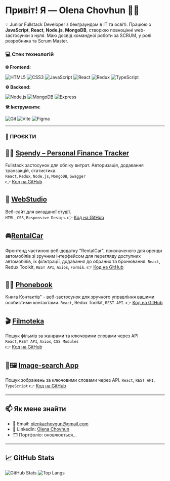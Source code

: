 # Привіт! Я — Olena Chovhun 👩‍💻

💡 Junior Fullstack Developer з бекграундом в IT та освіті. Працюю з **JavaScript**, **React**, **Node.js**, **MongoDB**, створюю повноцінні web-застосунки з нуля. Маю досвід командної роботи за SCRUM, у ролі розробника та Scrum Master.

### 💻 Стек технологій

**🌐 Frontend:**  

![HTML5](https://img.shields.io/badge/-HTML5-E34F26?logo=html5&logoColor=fff) ![CSS3](https://img.shields.io/badge/-CSS3-1572B6?logo=css3&logoColor=fff) ![JavaScript](https://img.shields.io/badge/-JavaScript-F7DF1E?logo=javascript&logoColor=000)  ![React](https://img.shields.io/badge/-React-61DAFB?logo=react&logoColor=000) ![Redux](https://img.shields.io/badge/-Redux-764ABC?logo=redux&logoColor=fff)   ![TypeScript](https://img.shields.io/badge/-TypeScript-3178C6?logo=typescript&logoColor=fff)

**⚙️ Backend:** 

![Node.js](https://img.shields.io/badge/-Node.js-339933?logo=node.js&logoColor=fff)  ![MongoDB](https://img.shields.io/badge/-MongoDB-47A248?logo=mongodb&logoColor=fff)  ![Express](https://img.shields.io/badge/-Express.js-000000?logo=express&logoColor=fff)

**🛠️ Інструменти:**

![Git](https://img.shields.io/badge/-Git-F05032?logo=git&logoColor=fff) ![Vite](https://img.shields.io/badge/-Vite-646CFF?logo=vite&logoColor=fff)  ![Figma](https://img.shields.io/badge/-Figma-F24E1E?logo=figma&logoColor=fff)

----

### 🚀 ПРОЄКТИ

## 💸🧾 [Spendy – Personal Finance Tracker](https://project-5-frontend-pink.vercel.app/login)
Fullstack застосунок для обліку витрат. Авторизація, додавання транзакцій, статистика.  
`React`, `Redux`, `Node.js`, `MongoDB`, `Swagger`  
👉 [Код на GitHub](https://github.com/sonyaaa-h/project-5-frontend)

## 🎨 [WebStudio](https://olenkachovgun.github.io/goit-markup-hw-06/)
Веб-сайт для вигаданої студії.  
`HTML`, `CSS`, `Responsive Design`. 
👉 [Код на GitHub](https://github.com/olenkachovgun/goit-markup-hw-06)

## 🚘[RentalCar](https://rental-car-sandy.vercel.app/)
Фронтенд частиною веб-додатку "RentalCar", призначеного для оренди автомобілів зі зручним інтерфейсом для перегляду доступних автомобілів, їх фільтрації, додавання до обраних та бронювання.
`React`, Redux Toolkit, `REST API`, `Axios`, `Formik`.
👉 [Код на GitHub](https://github.com/olenkachovgun/RentalCar)

## 📖📞 [Phonebook](https://goit-react-hw-08-smoky-ten.vercel.app/)
Книга Контактів" - веб-застосунок для зручного управління вашими особистими контактами.
`React`, Redux Toolkit, `REST API`.
👉 [Код на GitHub](https://github.com/olenkachovgun/Phonebook-react)

## 🎬 [Filmoteka](https://goit-react-hw-05-seven-sable.vercel.app/)
Пошук фільмів за жанрами та ключовими словами через API  
`React`, `REST API`, `Axios`, `CSS Modules`  
👉 [Код на GitHub](https://github.com/olenkachovgun/goit-react-hw-05-movies)

## 🎨🖼️ [Image-search App](https://goit-typescript-hw-02-gules-nu.vercel.app/)
Пошук зображень за ключовими словами через API.
`React`, `REST API`, `TypeScript`
👉 [Код на GitHub](https://github.com/olenkachovgun/Image-search-TypeScript)

---
## 📫 Як мене знайти

- 📧 Email: [olenkachovgun@gmail.com](mailto:olenkachovgun@gmail.com)
- 💼 LinkedIn: [Olena Chovhun](https://www.linkedin.com/in/olena-chovhun-9a554b1b4/)
- 🗂 Портфоліо: оновлюється...

---

## 📈 GitHub Stats

![GitHub Stats](https://github-readme-stats.vercel.app/api?username=olenkachovgun&show_icons=true&theme=radical)
![Top Langs](https://github-readme-stats.vercel.app/api/top-langs/?username=olenkachovgun&layout=compact&theme=radical)
